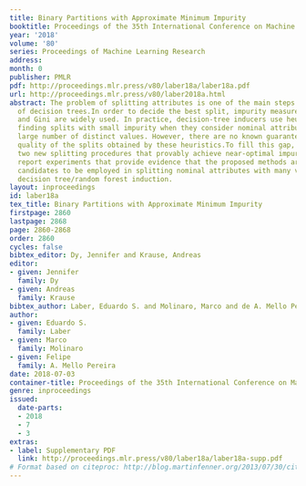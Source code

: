 ```yaml
---
title: Binary Partitions with Approximate Minimum Impurity
booktitle: Proceedings of the 35th International Conference on Machine Learning
year: '2018'
volume: '80'
series: Proceedings of Machine Learning Research
address: 
month: 0
publisher: PMLR
pdf: http://proceedings.mlr.press/v80/laber18a/laber18a.pdf
url: http://proceedings.mlr.press/v80/laber2018a.html
abstract: The problem of splitting attributes is one of the main steps in the construction
  of decision trees.In order to decide the best split, impurity measures such as Entropy
  and Gini are widely used. In practice, decision-tree inducers use heuristics for
  finding splits with small impurity when they consider nominal attributes with a
  large number of distinct values. However, there are no known guarantees for the
  quality of the splits obtained by these heuristics.To fill this gap, we propose
  two new splitting procedures that provably achieve near-optimal impurity. We also
  report experiments that provide evidence that the proposed methods are interesting
  candidates to be employed in splitting nominal attributes with many values during
  decision tree/random forest induction.
layout: inproceedings
id: laber18a
tex_title: Binary Partitions with Approximate Minimum Impurity
firstpage: 2860
lastpage: 2868
page: 2860-2868
order: 2860
cycles: false
bibtex_editor: Dy, Jennifer and Krause, Andreas
editor:
- given: Jennifer
  family: Dy
- given: Andreas
  family: Krause
bibtex_author: Laber, Eduardo S. and Molinaro, Marco and de A. Mello Pereira, Felipe
author:
- given: Eduardo S.
  family: Laber
- given: Marco
  family: Molinaro
- given: Felipe
  family: A. Mello Pereira
date: 2018-07-03
container-title: Proceedings of the 35th International Conference on Machine Learning
genre: inproceedings
issued:
  date-parts:
  - 2018
  - 7
  - 3
extras:
- label: Supplementary PDF
  link: http://proceedings.mlr.press/v80/laber18a/laber18a-supp.pdf
# Format based on citeproc: http://blog.martinfenner.org/2013/07/30/citeproc-yaml-for-bibliographies/
---
```

